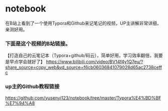 # notebook

在B站上看到了一个使用Typora和Github来记笔记的视频，UP主讲解非常详细，亲测好用。

### 下面是这个视频的B站链接。

【打造自己的云笔记本（Typora+github/码云），简单好用，学习效率翻倍，我要是早点学会就好了】
https://www.bilibili.com/video/BV14f4y1Q7eu/?share_source=copy_web&vd_source=f6cb06036841079028d65ac2738ceffc

### up主的Github教程链接

https://github.com/yusenyi123/notebook/tree/master/Typora%E4%BD%BF%E7%94%A8

